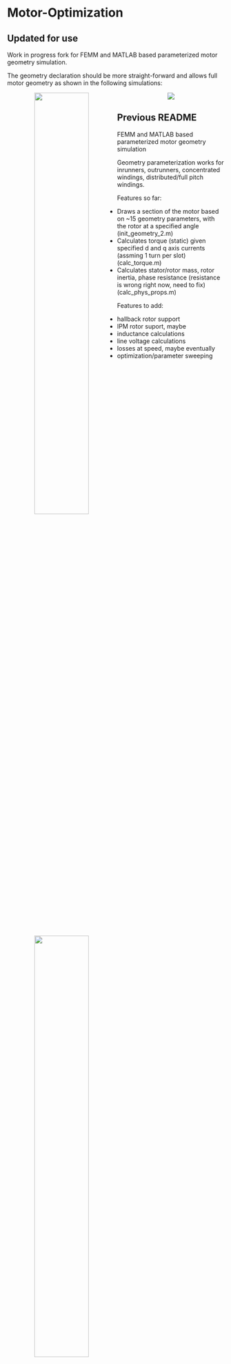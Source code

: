 # Motor-Optimization

## Updated for use

Work in progress fork for FEMM and MATLAB based parameterized motor geometry simulation.

The geometry declaration should be more straight-forward and allows full motor geometry as shown in the following simulations:

<p align="center">
    <img src="U8II_animation.gif">
    <img align="left" width="50%" src="MN4006_animation.gif">
    <img align="left" width="50%" src="MN501S_animation.gif">
</p>

## Previous README

FEMM and MATLAB based parameterized motor geometry simulation

Geometry parameterization works for inrunners, outrunners, concentrated windings, distributed/full pitch windings.

Features so far:

- Draws a section of the motor based on ~15 geometry parameters, with the rotor at a specified angle (init_geometry_2.m)
- Calculates torque (static) given specified d and q axis currents (assming 1 turn per slot) (calc_torque.m)
- Calculates stator/rotor mass, rotor inertia, phase resistance (resistance is wrong right now, need to fix) (calc_phys_props.m)

Features to add:

- hallback rotor support
- IPM rotor suport, maybe
- inductance calculations
- line voltage calculations
- losses at speed, maybe eventually
- optimization/parameter sweeping

<img align="left" width="50%" src="u8_animation.gif">
<img align="left" width="50%" src="walco_animation.gif">
